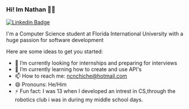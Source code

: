 ### Hi! Im Nathan 👨‍💻

[![Linkedin Badge](https://img.shields.io/badge/-LinkedIn-0e76a8?style=flat-square&logo=Linkedin&logoColor=white)](https://www.linkedin.com/in/nathan-chiche/)

I'm a Computer Science student at Florida International University with a huge passion for software development

Here are some ideas to get you started:

- 🔭 I’m currently looking for internships and preparing for interviews
- 🌱 I’m currently learning how to create and use API's
- 📫 How to reach me: [ncnchiche@hotmail.com](mailto:ncnchiche@hotmail.com)
- 😄 Pronouns: He/Him
- ⚡ Fun fact: I was 13 when I developed an intrest in CS,through the robotics club i was in during my middle school days.
